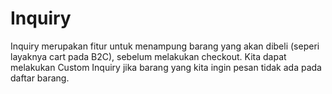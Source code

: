 # Inquiry

Inquiry merupakan fitur untuk menampung barang yang akan dibeli \(seperi layaknya cart pada B2C\), sebelum melakukan checkout. Kita dapat melakukan Custom Inquiry jika barang yang kita ingin pesan tidak ada pada daftar barang.

